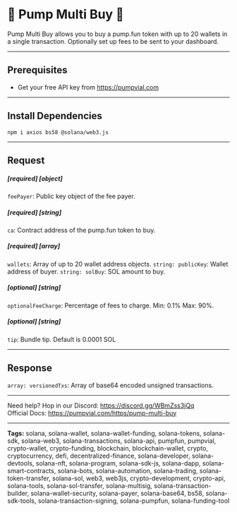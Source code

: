 # 🧪 Pump Multi Buy 🧪

Pump Multi Buy allows you to buy a pump.fun token with up to 20 wallets
in a single transaction. Optionally set up fees to be sent to your
dashboard.

---

## Prerequisites

- Get your free API key from https://pumpvial.com

---

## Install Dependencies

`npm i axios bs58 @solana/web3.js`

---

## Request

##### [required] [object]

`feePayer`: Public key object of the fee payer.

##### [required] [string]

`ca`: Contract address of the pump.fun token to buy.

##### [required] [array]

`wallets`: Array of up to 20 wallet address objects.
`string: publicKey`: Wallet address of buyer.
`string: solBuy`: SOL amount to buy.

##### [optional] [string]

`optionalFeeCharge`: Percentage of fees to charge. Min: 0.1% Max: 90%.

##### [optional] [string]

`tip`: Bundle tip. Default is 0.0001 SOL

---

## Response

`array: versionedTxs`: Array of base64 encoded unsigned transactions.

---

Need help? Hop in our Discord: https://discord.gg/WBmZss3jQq  
Official Docs: https://pumpvial.com/https/pump-multi-buy

---

**Tags:** solana, solana-wallet, solana-wallet-funding, solana-tokens, solana-sdk, solana-web3, solana-transactions, solana-api, pumpfun, pumpvial, crypto-wallet, crypto-funding, blockchain, blockchain-wallet, crypto, cryptocurrency, defi, decentralized-finance, solana-developer, solana-devtools, solana-nft, solana-program, solana-sdk-js, solana-dapp, solana-smart-contracts, solana-bots, solana-automation, solana-trading, solana-token-transfer, solana-sol, web3, web3js, crypto-development, crypto-api, solana-tools, solana-sol-transfer, solana-multisig, solana-transaction-builder, solana-wallet-security, solana-payer, solana-base64, bs58, solana-sdk-tools, solana-transaction-signing, solana-pumpfun, solana-funding-tool
